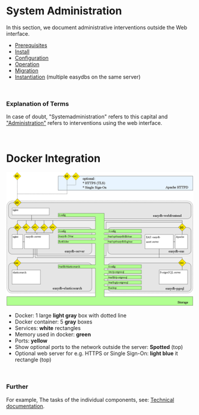 # System Administration

In this section, we document administrative interventions outside the Web interface.


* [Prerequisites](./requirements/requirements.html)
* [Install](./installation/installation.html)
* [Configuration](./konfiguration/konfiguration.html)
* [Operation](./betrieb/betrieb.html)
* [Migration](./migration/migration.html)
* [Instantiation](./instances/instances.html) (multiple easydbs on the same server)

&nbsp;

### Explanation of Terms

In case of doubt, "Systemadministration" refers to this capital and ["Administration"](../webfrontend/administration/administration.html) refers to interventions using the web interface.

&nbsp;

# Docker Integration
![Docker Integration](../sysadmin/easydb5_docker_architecture.png)

* Docker: 1 large **light gray** box with dotted line
* Docker container: 5 **gray** boxes
* Services: **white**  rectangles
* Memory used in docker: **green**
* Ports: **yellow**
* Show optional ports to the network outside the server: **Spotted** (top)
* Optional web server for e.g. HTTPS or Single Sign-On: **light blue** it rectangle (top)

&nbsp;

### Further
For example, The tasks of the individual components, see: [Technical documentation](../technical/technical.html).

&nbsp;